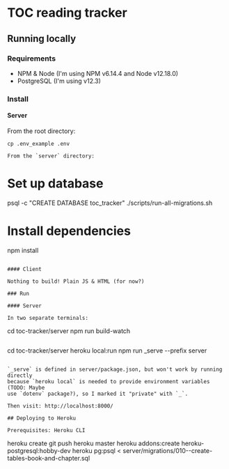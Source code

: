 # TOC reading tracker

## Running locally

### Requirements

- NPM & Node (I'm using NPM v6.14.4 and Node v12.18.0)
- PostgreSQL (I'm using v12.3)

### Install

#### Server

From the root directory:
```
cp .env_example .env

From the `server` directory:
```
# Set up database
psql -c "CREATE DATABASE toc_tracker"
./scripts/run-all-migrations.sh

# Install dependencies
npm install
```

#### Client

Nothing to build! Plain JS & HTML (for now?)

### Run

#### Server

In two separate terminals:

```
cd toc-tracker/server
npm run build-watch
```

```
cd toc-tracker/server
heroku local:run npm run _serve --prefix server
```

`_serve` is defined in server/package.json, but won't work by running directly
because `heroku local` is needed to provide environment variables (TODO: Maybe
use `dotenv` package?), so I marked it "private" with `_`.

Then visit: http://localhost:8000/

## Deploying to Heroku

Prerequisites: Heroku CLI

```
heroku create
git push heroku master
heroku addons:create heroku-postgresql:hobby-dev
heroku pg:psql < server/migrations/010--create-tables-book-and-chapter.sql
```
